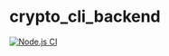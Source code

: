 # crypto_cli_backend

[![Node.js CI](https://github.com/nitipon-apaisri/crypto_cli_backend/actions/workflows/unit_test.yml/badge.svg?branch=main)](https://github.com/nitipon-apaisri/crypto_cli_backend/actions/workflows/unit_test.yml)
